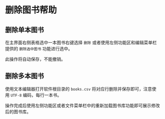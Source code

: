 # 删除图书帮助

## 删除单本图书

在主界面右侧表格选中一本图书右键选择 `删除` 或者使用左侧功能区和编辑菜单栏提供的 `删除选中图书` 功能进行选中。

此操作将自动保存，不能撤销。

## 删除多本图书

使用文本编辑器打开软件根目录的 `books.csv` 将对应行删除并保存即可，注意使用 `UTF-8` 编码，每行一本书。

操作完成后使用左侧功能区或者文件菜单栏中的重新加载图书库功能即可展示修改后的图书库。
